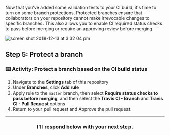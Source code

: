 Now that you've added some validation tests to your CI build, it's time to turn on some branch protections. Protected branches ensure that collaborators on your repository cannot make irrevocable changes to specific branches. This also allows you to enable CI required status checks to pass before merging or require an approving review before merging.

![screen shot 2018-12-13 at 3 32 04 pm](https://user-images.githubusercontent.com/6351798/49971616-4baa7780-feec-11e8-950e-cce1985531d9.png)


## Step 5: Protect a branch

### :keyboard: Activity: Protect a branch based on the CI build status

1. Navigate to the **Settings** tab of this repository
1. Under **Branches**, click **Add rule**
1. Apply rule to the `master` branch, then select **Require status checks to pass before merging**, and then select the **Travis CI - Branch** and **Travis CI - Pull Request** options
1. Return to your pull request and Approve the pull request.

<hr>
<h3 align="center">I'll respond below with your next step.</h3>
